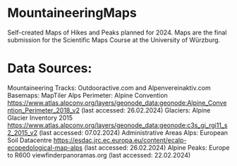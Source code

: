 # MountaineeringMaps
Self-created Maps of Hikes and Peaks planned for 2024. Maps are the final submission for the Scientific Maps Course at the University of Würzburg.


# Data Sources:
Mountaineering Tracks: Outdooractive.com and Alpenvereinaktiv.com
Basemaps: MapTiler
Alps Perimeter: Alpine Convention https://www.atlas.alpconv.org/layers/geonode_data:geonode:Alpine_Convention_Perimeter_2018_v2 (last accessed: 26.02.2024)
Glaciers: Alpine Glacier Inventory 2015 https://www.atlas.alpconv.org/layers/geonode_data:geonode:c3s_gi_rgi11_s2_2015_v2 (last accessed: 07.02.2024)
Administrative Areas Alps: European Soil Datacentre https://esdac.jrc.ec.europa.eu/content/ecalp-ecopedological-map-alps (last accessed: 26.02.2024)
Alpine Peaks: Europe to R600 viewfinderpanoramas.org (last accessed: 22.02.2024)
